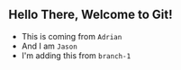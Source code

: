 ## Hello There, Welcome to Git!

- This is coming from `Adrian`
- And I am `Jason`
- I'm adding this from `branch-1`